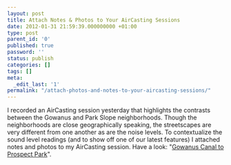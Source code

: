```yaml
---
layout: post
title: Attach Notes & Photos to Your AirCasting Sessions
date: 2012-01-31 21:59:39.000000000 +01:00
type: post
parent_id: '0'
published: true
password: ''
status: publish
categories: []
tags: []
meta:
  _edit_last: '1'
permalink: "/attach-photos-and-notes-to-your-aircasting-sessions/"
---
```

<p>I recorded an AirCasting session yesterday that highlights the contrasts between the Gowanus and Park Slope neighborhoods. Though the neighborhoods are close geographically speaking, the streetscapes are very different from one another as are the noise levels. To contextualize the sound level readings (and to show off one of our latest features) I attached notes and photos to my AirCasting session. Have a look: "<a href="http://aircasting.org/s/gnhc8" target="_blank">Gowanus Canal to Prospect Park</a>".</p>
